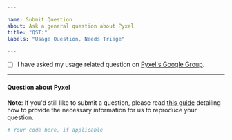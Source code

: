 ```yaml
---

name: Submit Question
about: Ask a general question about Pyxel
title: "QST:"
labels: "Usage Question, Needs Triage"

---
```


- [ ] I have asked my usage related question on [Pyxel's Google Group](https://groups.google.com/forum/#!forum/pyxel-detector-framework).

---

#### Question about Pyxel

**Note**: If you'd still like to submit a question, please read [this guide](
https://matthewrocklin.com/blog/work/2018/02/28/minimal-bug-reports) detailing how to provide the necessary information for us to reproduce your question.

```python
# Your code here, if applicable

```